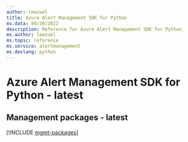 ```yaml
---
author: lmazuel
title: Azure Alert Management SDK for Python
ms.data: 08/30/2022
description: Reference for Azure Alert Management SDK for Python
ms.author: lmazuel
ms.topic: reference
ms.service: alertmanagement
ms.devlang: python
---
```

# Azure Alert Management SDK for Python - latest

## Management packages - latest
[!INCLUDE [mgmt-packages](alert-management-mgmt-index.md)]